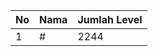 | No | Nama            | Jumlah Level |
|----|-----------------|--------------|
| 1  | #    |    2244        |
